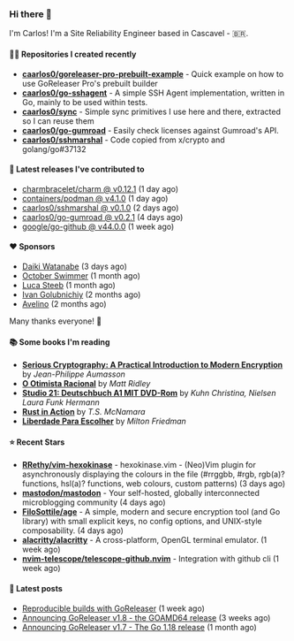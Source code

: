 ### Hi there 👋

I'm Carlos! I'm a Site Reliability Engineer based in Cascavel - 🇧🇷.

#### 👨‍💻 Repositories I created recently
- **[caarlos0/goreleaser-pro-prebuilt-example](https://github.com/caarlos0/goreleaser-pro-prebuilt-example)** - Quick example on how to use GoReleaser Pro&#39;s prebuilt builder
- **[caarlos0/go-sshagent](https://github.com/caarlos0/go-sshagent)** - A simple SSH Agent implementation, written in Go, mainly to be used within tests.
- **[caarlos0/sync](https://github.com/caarlos0/sync)** - Simple sync primitives I use here and there, extracted so I can reuse them
- **[caarlos0/go-gumroad](https://github.com/caarlos0/go-gumroad)** - Easily check licenses against Gumroad&#39;s API.
- **[caarlos0/sshmarshal](https://github.com/caarlos0/sshmarshal)** - Code copied from x/crypto and golang/go#37132

#### 🚀 Latest releases I've contributed to


- [charmbracelet/charm @ v0.12.1](https://github.com/charmbracelet/charm/releases/tag/v0.12.1) (1 day ago)
- [containers/podman @ v4.1.0](https://github.com/containers/podman/releases/tag/v4.1.0) (1 day ago)
- [caarlos0/sshmarshal @ v0.1.0](https://github.com/caarlos0/sshmarshal/releases/tag/v0.1.0) (2 days ago)
- [caarlos0/go-gumroad @ v0.2.1](https://github.com/caarlos0/go-gumroad/releases/tag/v0.2.1) (4 days ago)
- [google/go-github @ v44.0.0](https://github.com/google/go-github/releases/tag/v44.0.0) (1 week ago)

#### ❤️ Sponsors
- [Daiki Watanabe](https://github.com/daikw) (3 days ago)
- [October Swimmer](https://github.com/octoberswimmer) (1 month ago)
- [Luca Steeb](https://github.com/steebchen) (1 month ago)
- [Ivan Golubnichiy](https://github.com/h1kkan) (2 months ago)
- [Avelino](https://github.com/avelino) (2 months ago)

Many thanks everyone! 🙏

#### 📚 Some books I'm reading
- **[Serious Cryptography: A Practical Introduction to Modern Encryption](https://www.goodreads.com/book/show/36265193-serious-cryptography)** by _Jean-Philippe Aumasson_
- **[O Otimista Racional](https://www.goodreads.com/book/show/32706964-o-otimista-racional)** by _Matt Ridley_
- **[Studio 21: Deutschbuch A1 MIT DVD-Rom](https://www.goodreads.com/book/show/25495148-studio-21)** by _Kuhn Christina, Nielsen Laura Funk Hermann_
- **[Rust in Action](https://www.goodreads.com/book/show/45731908-rust-in-action)** by _T.S. McNamara_
- **[Liberdade Para Escolher](https://www.goodreads.com/book/show/17238591-liberdade-para-escolher)** by _Milton Friedman_

#### ⭐ Recent Stars


- **[RRethy/vim-hexokinase](https://github.com/RRethy/vim-hexokinase)** - hexokinase.vim - (Neo)Vim plugin for asynchronously displaying the colours in the file (#rrggbb, #rgb, rgb(a)? functions, hsl(a)? functions, web colours, custom patterns) (3 days ago)
- **[mastodon/mastodon](https://github.com/mastodon/mastodon)** - Your self-hosted, globally interconnected microblogging community (4 days ago)
- **[FiloSottile/age](https://github.com/FiloSottile/age)** - A simple, modern and secure encryption tool (and Go library) with small explicit keys, no config options, and UNIX-style composability. (4 days ago)
- **[alacritty/alacritty](https://github.com/alacritty/alacritty)** - A cross-platform, OpenGL terminal emulator. (1 week ago)
- **[nvim-telescope/telescope-github.nvim](https://github.com/nvim-telescope/telescope-github.nvim)** - Integration with github cli (1 week ago)

#### 📄 Latest posts
- [Reproducible builds with GoReleaser](https://carlosbecker.com/posts/goreleaser-reproducible-buids/) (1 week ago)
- [Announcing GoReleaser v1.8 - the GOAMD64 release](https://carlosbecker.com/posts/goreleaser-v1.8/) (3 weeks ago)
- [Announcing GoReleaser v1.7 - The Go 1.18 release](https://carlosbecker.com/posts/goreleaser-v1.7/) (1 month ago)
